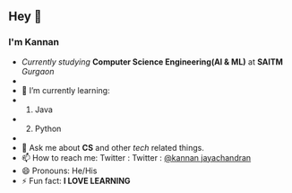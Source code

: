 ## Hey 👋
### I'm Kannan
- _Currently studying_ **Computer Science Engineering(AI & ML)** at **SAITM** _Gurgaon_
- 
- 🌱 I’m currently learning:
- 1. Java
- 2. Python
- 
- 💬 Ask me about **CS** and other _tech_ related things.
- 📫 How to reach me: Twitter : Twitter : [@kannan jayachandran](https://twitter.com/kannanj362)
- 😄 Pronouns: He/His
- ⚡ Fun fact: **I LOVE LEARNING**

